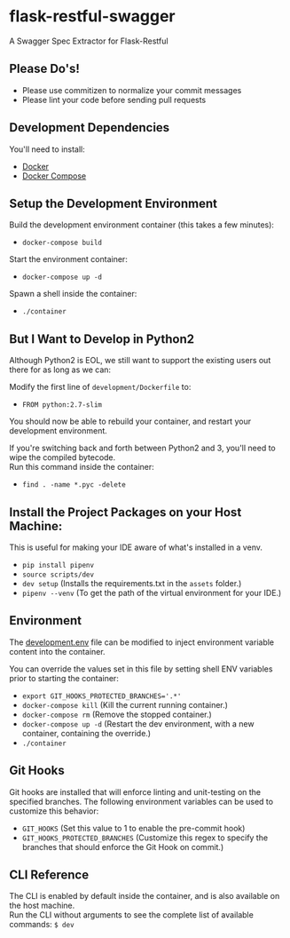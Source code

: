 # flask-restful-swagger

A Swagger Spec Extractor for Flask-Restful

## Please Do's!
 - Please use commitizen to normalize your commit messages
 - Please lint your code before sending pull requests

## Development Dependencies

You'll need to install:
 - [Docker](https://www.docker.com/) 
 - [Docker Compose](https://docs.docker.com/compose/install/)

## Setup the Development Environment

Build the development environment container (this takes a few minutes):
- `docker-compose build`

Start the environment container:
- `docker-compose up -d`

Spawn a shell inside the container:
- `./container`

## But I Want to Develop in Python2

Although Python2 is EOL, we still want to support the existing users out there for as long as we can:

Modify the first line of `development/Dockerfile` to:
- `FROM python:2.7-slim`

You should now be able to rebuild your container, and restart your development environment.


If you're switching back and forth between Python2 and 3, you'll need to wipe the compiled bytecode.<br> Run this command inside the container:
- `find . -name *.pyc -delete`

## Install the Project Packages on your Host Machine:
This is useful for making your IDE aware of what's installed in a venv.

- `pip install pipenv`
- `source scripts/dev`
- `dev setup` (Installs the requirements.txt in the `assets` folder.)
- `pipenv --venv` (To get the path of the virtual environment for your IDE.)

## Environment
The [development.env](./development.env) file can be modified to inject environment variable content into the container.

You can override the values set in this file by setting shell ENV variables prior to starting the container:
- `export GIT_HOOKS_PROTECTED_BRANCHES='.*'`
- `docker-compose kill` (Kill the current running container.)
- `docker-compose rm` (Remove the stopped container.)
- `docker-compose up -d` (Restart the dev environment, with a new container, containing the override.)
- `./container`

## Git Hooks
Git hooks are installed that will enforce linting and unit-testing on the specified branches.
The following environment variables can be used to customize this behavior:

- `GIT_HOOKS` (Set this value to 1 to enable the pre-commit hook)
- `GIT_HOOKS_PROTECTED_BRANCHES` (Customize this regex to specify the branches that should enforce the Git Hook on commit.)

## CLI Reference
The CLI is enabled by default inside the container, and is also available on the host machine.<br>
Run the CLI without arguments to see the complete list of available commands: `$ dev`
